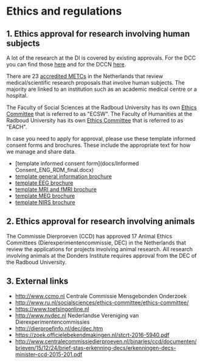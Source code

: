 # Ethics and regulations

## 1. Ethics approval for research involving human subjects

A lot of the research at the DI is covered by existing approvals. For the DCC you can find those [here](http://www.ru.nl/socialsciences/ethics-committee/ethics-committee/) and for the DCCN [here](https://intranet.donders.ru.nl/index.php?id=4519).

There are 23 [accredited METCs](http://www.ccmo.nl/en/accredited-mrecs) in the Netherlands that review medical/scientific research proposals that involve human subjects. The majority are linked to an institution such as an academic medical centre or a hospital.

The Faculty of Social Sciences at the Radboud University has its own [Ethics Committee](http://www.ru.nl/socialsciences/ethics-committee/ethics-committee/) that is referred to as "ECSW". The Faculty of Humanities at the Radboud University has its own [Ethics Committee](http://www.ru.nl/eac-humanities/) that is referred to as "EACH".

In case you need to apply for approval, please use these template informed consent forms and brochures. These include the appropriate text for how we manage and share data.

 - [template informed consent form](docs/Informed Consent_ENG_RDM_final.docx)
 - [template general information brochure](templGenInfoBroch.md)
 - [template EEG brochure](templEEGBroch.md)
 - [template MRI and fMRI brochure](templMRIBroch.md)
 - [template MEG brochure](templMEGBroch.md)
 - [template NIRS brochure](templNIRSBroch.md)

## 2. Ethics approval for research involving animals

The Commissie Dierproeven (CCD) has approved 17 Animal Ethics Committees (Dierexperimentencommissie, DEC) in the Netherlands that review the applications for projects involving animal research. All research involving animals at the Donders Institute requires approval from the DEC of the Radboud University.

## 3. External links
  * http://www.ccmo.nl Centrale Commissie Mensgebonden Onderzoek
  * http://www.ru.nl/socialsciences/ethics-committee/ethics-committee/
  * https://www.toetsingonline.nl
  * http://www.nvdec.nl Nederlandse Vereniging van Dierexperimentencommissies
  * http://dierproefinfo.nl/dec/dec.htm
  * https://zoek.officielebekendmakingen.nl/stcrt-2016-5940.pdf
  * http://www.centralecommissiedierproeven.nl/binaries/ccd/documenten/brieven/15/12/24/brief-stas-erkenning-decs/erkenningen-decs-minister-ccd-2015-201.pdf
